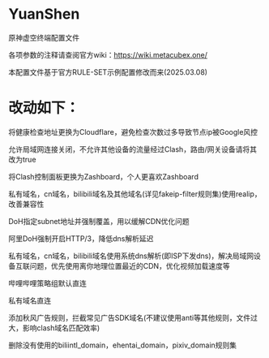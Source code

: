 # YuanShen
原神虚空终端配置文件

各项参数的注释请查阅官方wiki：https://wiki.metacubex.one/

本配置文件基于官方RULE-SET示例配置修改而来(2025.03.08)

# 改动如下：

将健康检查地址更换为Cloudflare，避免检查次数过多导致节点ip被Google风控

允许局域网连接关闭，不允许其他设备的流量经过Clash，路由/网关设备请将其改为true

将Clash控制面板更换为Zashboard，个人更喜欢Zashboard

私有域名，cn域名，bilibili域名及其他域名(详见fakeip-filter规则集)使用realip，改善兼容性

DoH指定subnet地址并强制覆盖，用以缓解CDN优化问题

阿里DoH强制开启HTTP/3，降低dns解析延迟

私有域名，cn域名，bilibili域名使用系统dns解析(即ISP下发dns)，解决局域网设备互联问题，优先使用离你地理位置最近的CDN，优化视频加载速度等

哔哩哔哩策略组默认直连

私有域名直连

添加秋风广告规则，拦截常见广告SDK域名(不建议使用anti等其他规则，文件过大，影响clash域名匹配效率)

删除没有使用的biliintl_domain，ehentai_domain，pixiv_domain规则集
